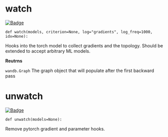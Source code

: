 # watch
[![Badge](https://img.shields.io/badge/View%20source%20on%20GitHub-black?style=for-the-badge&logo=github)](https://github.com/ariG23498/Aritra-Documentation/blob/master/CODE/Runs/wandb_watch.py#L12-L68)

`def watch(models, criterion=None, log="gradients", log_freq=1000, idx=None):`

Hooks into the torch model to collect gradients and the topology.  Should be extended
to accept arbitrary ML models.







**Reutrns**

`wandb.Graph` The graph object that will populate after the first backward pass




# unwatch
[![Badge](https://img.shields.io/badge/View%20source%20on%20GitHub-black?style=for-the-badge&logo=github)](https://github.com/ariG23498/Aritra-Documentation/blob/master/CODE/Runs/wandb_watch.py#L70-L86)

`def unwatch(models=None):`

Remove pytorch gradient and parameter hooks.












